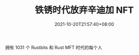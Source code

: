 ﻿---
title: "铁锈时代放弃辛迪加 NFT"
date: 2021-10-20T21:57:40+08:00
lastmod: 2021-10-20T16:45:40+08:00
draft: false
authors: ["Frances"]
description: "拥有 1031 个 Rustbits 和 Rust MFT 时代的每个人"
featuredImage: "age-of-rust-giving-away-syndicate-nft.png"
tags: ["NFTs","NFTs","Play to Earn"]
categories: ["news"]
news: ["NFTs"]
weight: 
lightgallery: true
pinned: false
recommend: false
recommend1: false
---

拥有 1031 个 Rustbits 和 Rust MFT 时代的每个人

<!--more-->

